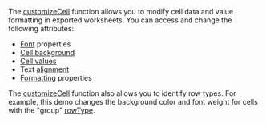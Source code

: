 The [customizeCell](/Documentation/ApiReference/Common/Object_Structures/ExportDataGridProps/#customizeCell) function allows you to modify cell data and value formatting in exported worksheets. You can access and change the following attributes:

- <a href="https://github.com/exceljs/exceljs#fonts" target="_blank">Font</a> properties    
- <a href="https://github.com/exceljs/exceljs#fills" target="_blank">Cell background</a>     
- <a href="https://github.com/exceljs/exceljs#hyperlink-value" target="_blank">Cell values</a>       
- Text <a href="https://github.com/exceljs/exceljs#alignment" target="_blank">alignment</a>        
- <a href="https://github.com/exceljs/exceljs#number-formats" target="_blank">Formatting</a> properties    

The [customizeCell](/Documentation/ApiReference/Common/Object_Structures/ExportDataGridProps/#customizeCell) function also allows you to identify row types. For example, this demo changes the background color and font weight for cells with the "group" [rowType](/Documentation/ApiReference/UI_Components/dxDataGrid/Row/#rowType).